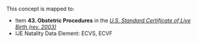 This concept is mapped to:
* Item **43. Obstetric Procedures** in the *[U.S. Standard Certificate of Live Birth (rev. 2003)](https://www.cdc.gov/nchs/data/dvs/birth11-03final-ACC.pdf)*
* IJE Natality Data Element: ECVS, ECVF